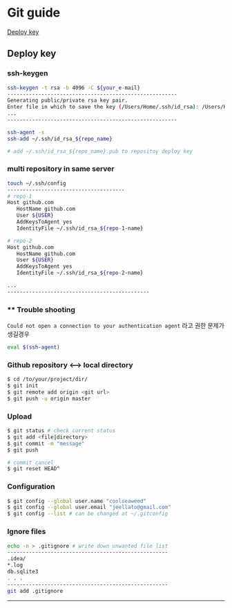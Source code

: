 # Git guide
   [Deploy key](#Deploy-key)


## Deploy key <a name="Deploy-key"></a>


   ### ssh-keygen
   ```bash
   ssh-keygen -t rsa -b 4096 -C ${your_e-mail}
   -------------------------------------------------------
   Generating public/private rsa key pair. 
   Enter file in which to save the key (/Users/Home/.ssh/id_rsa): /Users/Home/.ssh/id_rsa_${repo_name}
   ...
   -------------------------------------------------------
   
   ssh-agent -s
   ssh-add ~/.ssh/id_rsa_${repo_name}
   
   # add ~/.ssh/id_rsa_${repo_name}.pub to repositoy deploy key
   ```
   
   ### multi repository in same server
   ```bash
   touch ~/.ssh/config
   --------------------------------------
   # repo-1
   Host github.com
      HostName github.com
      User ${USER}
      AddKeysToAgent yes
      IdentityFile ~/.ssh/id_rsa_${repo-1-name}

   # repo-2
   Host github.com
      HostName github.com
      User ${USER}
      AddKeysToAgent yes
      IdentityFile ~/.ssh/id_rsa_${repo-2-name}
   
   ...
   ----------------------------------------------
   ```
   
   ### ** Trouble shooting
   `Could not open a connection to your authentication agent` 라고 권한 문제가 생길경우
   ```bash
   eval $(ssh-agent)
   ```
   




   ### Github repository <--> local directory 
   ```bash  
   $ cd /to/your/project/dir/
   $ git init
   $ git remote add origin <git url>
   $ git push -u origin master
   ```

   ### Upload
   ```bash
   $ git status # check current status
   $ git add <file|directory> 
   $ git commit -m "message"
   $ git push 

   # commit cancel
   $ git reset HEAD^  
   ```





   ### Configuration
   ```bash
   $ git config --global user.name "coolseaweed"
   $ git config --global user.email "jeellato@gmail.com"
   $ git config --list # can be changed at ~/.gitconfig
   ```



   
   ### Ignore files
   ```bash
   echo -n > .gitignore # write down unwanted file list
   ----------------------------------------------------
   .idea/
   *.log
   db.sqlite3
   . . .
   ----------------------------------------------------
   git add .gitignore
   ```




---
  
  
  
  
  
  
  
